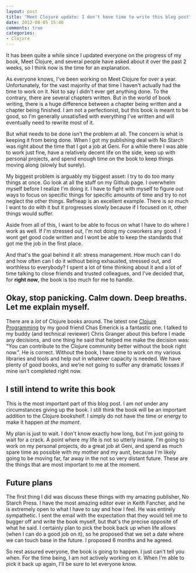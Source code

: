 ```yaml
---
layout: post
title: "Meet Clojure update: I don't have time to write this blog post"
date: 2012-08-05 15:40
comments: true
categories:
- Clojure
---
```


It has been quite a while since I updated everyone on the progress of my book, Meet Clojure, and
several people have asked about it over the past 2 weeks, so I think now is the time for an
explanation.

As everyone knows, I've been working on Meet Clojure for over a year. Unfortunately, for the vast
majority of that time I haven't actually had the time to work on it. Not to say I didn't ever get
anything done. To the contrary, there are several chapters written. But in the world of book
writing, there is a huge difference between a chapter being written and a chapter being finished.
I am not a perfectionist, but this book is meant to be good, so I'm generally unsatisfied with
everything I've written and will eventually need to rewrite most of it.

But what needs to be done isn't the problem at all. The concern is what is keeping it from being
done. When I got my publishing deal with No Starch was right about the time that I got a job at
Geni. For a while there I was able to work just fine, have a relatively decent life on the side,
keep up with personal projects, and spend enough time on the book to keep things moving along
(slowly but surely).

My biggest problem is arguably my biggest asset: I try to do too many things at once. Go look at
all the stuff on my Github page. I overwhelm myself before I realize I'm doing it. I have to fight
with myself to figure out ways to focus on specific things for specific amounts of time and try to
not neglect the other things. Refheap is an excellent example. There is *so* much I want to do with
it but it progresses slowly because if I focused on it, other things would suffer.

Aside from all of this, I want to be able to focus on what I have to do where I work as well. If I'm
stressed out, I'm not doing my coworkers any good. I wont get good code written and I wont be able to
keep the standards that got me the job in the first place.

And that's the goal behind it all: stress management. How much can I do and how often can I do it
without being exhausted, stressed out, and worthless to everybody? I spent a lot of time thinking
about it and a lot of time talking to close friends and trusted colleagues, and I've decided that,
for **right now**, the book is too much for me to handle.

## Okay, stop panicking. Calm down. Deep breaths. Let me explain myself.

There are a *lot* of Clojure books around. The latest one [Clojure Programming](http://www.clojurebook.com/)
by my good friend Chas Emerick is a fantastic one. I talked to my buddy (and technical reviewer) Chris Granger
about this before I made any decisions, and one thing he said that helped me make the decision was:
"You can contribute to the Clojure community better without the book right now.". He is correct.
Without the book, I have time to work on my various libraries and tools and help out in whatever
capacity is needed. We have plenty of good books, and we're not going to suffer any dramatic losses
if mine isn't completed right now.

## I still intend to write this book

This is the most important part of this blog post. I am *not* under any circumstances giving up the book.
I still think the book will be an important addition to the Clojure bookshelf. I simply do not have the
time or energy to make it happen *at the moment*.

My plan is just to wait. I don't know exactly how long, but I'm just going to wait for a crack. A point
where my life is not so utterly insane. I'm going to work on my personal projects, do a great job at
Geni, and spend as much spare time as possible with my mother and my aunt, because I'm likely going to
be moving far, far away in the not so very distant future. These are the things that are most important
to me at the moment.

## Future plans

The first thing I did was discuss these things with my amazing publisher, No Starch Press. I have the
most amazing editor ever in Keith Fancher, and he is extremely open to what I have to say and how I
feel. He was entirely sympathetic. I sent the email with the expectation that they would tell me to
bugger off and write the book myself, but that's the precise opposite of what he said. I certainly
plan to pick the book back up when life allows (when I can do a good job on it), so he proposed that
we set a date where we can touch base in the future. I proposed 6 months and he agreed.

So rest assured everyone, the book is going to happen. I just can't tell you when. For the time being,
I am not actively working on it. When I'm able to pick it back up again, I'll be sure to let everyone
know.
